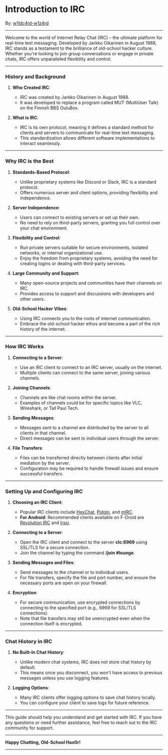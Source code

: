 # Introduction to IRC

By: [w1ldc4rd-w1z4rd](https://github.com/w1ldc4rd-w1z4rd)

---

Welcome to the world of Internet Relay Chat (IRC) – the ultimate platform for real-time text messaging. Developed by Jarkko Oikarinen in August 1988, IRC stands as a testament to the brilliance of old-school hacker culture. Whether you're looking to join group conversations or engage in private chats, IRC offers unparalleled flexibility and control.

---

### History and Background

1. **Who Created IRC**:
   - IRC was created by Jarkko Oikarinen in August 1988.
   - It was developed to replace a program called MUT (MultiUser Talk) on the Finnish BBS OuluBox.

2. **What is IRC**:
   - IRC is its own protocol, meaning it defines a standard method for clients and servers to communicate for real-time text messaging.
   - This standardization allows different software implementations to interact seamlessly.

---

### Why IRC is the Best

1. **Standards-Based Protocol**:
   - Unlike proprietary systems like Discord or Slack, IRC is a standard protocol.
   - Offers numerous server and client options, providing flexibility and independence.

2. **Server Independence**:
   - Users can connect to existing servers or set up their own.
   - No need to rely on third-party servers, granting you full control over your chat environment.

3. **Flexibility and Control**:
   - Run private servers suitable for secure environments, isolated networks, or internal organizational use.
   - Enjoy the freedom from proprietary systems, avoiding the need for creating logins or dealing with third-party services.

4. **Large Community and Support**:
   - Many open-source projects and communities have their channels on IRC.
   - Provides access to support and discussions with developers and other users.

5. **Old-School Hacker Vibes**:
   - Using IRC connects you to the roots of internet communication.
   - Embrace the old-school hacker ethos and become a part of the rich history of the internet.

---

### How IRC Works

1. **Connecting to a Server**:
   - Use an IRC client to connect to an IRC server, usually on the internet.
   - Multiple clients can connect to the same server, joining various channels.

2. **Joining Channels**:
   - Channels are like chat rooms within the server.
   - Examples of channels could be for specific topics like VLC, Wireshark, or Tall Paul Tech.

3. **Sending Messages**:
   - Messages sent to a channel are distributed by the server to all clients in that channel.
   - Direct messages can be sent to individual users through the server.

4. **File Transfers**:
   - Files can be transferred directly between clients after initial mediation by the server.
   - Configuration may be required to handle firewall issues and ensure successful transfers.

---

### Setting Up and Configuring IRC

1. **Choosing an IRC Client**:
   - Popular IRC clients include [HexChat](https://hexchat.github.io/), [Pidgin](https://pidgin.im/), and [mIRC](https://www.mirc.com/).
   - **For Android**: Recommended clients available on F-Droid are [Revolution IRC](https://f-droid.org/en/packages/io.mrarm.irc/) and [Irssi](https://irssi.org/).

2. **Connecting to a Server**:
   - Open the IRC client and connect to the server **clc:6969** using SSL/TLS for a secure connection.
   - Join the channel by typing the command **/join #lounge**.

3. **Sending Messages and Files**:
   - Send messages to the channel or to individual users.
   - For file transfers, specify the file and port number, and ensure the necessary ports are open on your firewall.

4. **Encryption**:
   - For secure communication, use encrypted connections by connecting to the specified port (e.g., 6969 for SSL/TLS connections).
   - Note that file transfers may still be unencrypted even when the connection itself is encrypted.

---

### Chat History in IRC

1. **No Built-In Chat History**:
   - Unlike modern chat systems, IRC does not store chat history by default.
   - This means once you disconnect, you won't have access to previous messages unless you use logging features.

2. **Logging Options**:
   - Many IRC clients offer logging options to save chat history locally.
   - You can configure your client to save logs for future reference.

---

This guide should help you understand and get started with IRC. If you have any questions or need further assistance, feel free to reach out to the IRC community for support.

---

**Happy Chatting, Old-School Hax0r!**

---